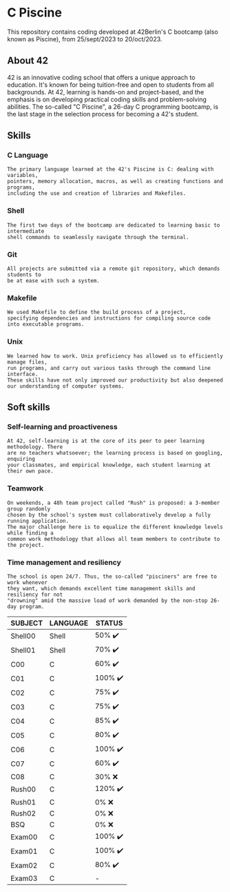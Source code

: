 # C Piscine
This repository contains coding developed at 42Berlin's C bootcamp (also known as Piscine), from 25/sept/2023 to 20/oct/2023.

## About 42

42 is an innovative coding school that offers a unique approach to education.
 It's known for being tuition-free and open to students from all backgrounds. 
At 42, learning is hands-on and project-based, and the emphasis 
is on developing practical coding skills and problem-solving abilities.
The so-called "C Piscine", a 26-day C programming bootcamp,
is the last stage in the selection process for becoming a 42's student.

## Skills

### C Language
	The primary language learned at the 42's Piscine is C: dealing with variables,
	pointers, memory allocation, macros, as well as creating functions and programs,
	including the use and creation of libraries and Makefiles.

### Shell
	The first two days of the bootcamp are dedicated to learning basic to intermediate
	shell commands to seamlessly navigate through the terminal.

### Git
	All projects are submitted via a remote git repository, which demands students to
	be at ease with such a system.
 
### Makefile
	We used Makefile to define the build process of a project,
	specifying dependencies and instructions for compiling source code into executable programs.
 
### Unix
	We learned how to work. Unix proficiency has allowed us to efficiently manage files,
	run programs, and carry out various tasks through the command line interface. 
	These skills have not only improved our productivity but also deepened our understanding of computer systems.

## Soft skills

### Self-learning and proactiveness
	At 42, self-learning is at the core of its peer to peer learning methodology. There
	are no teachers whatsoever; the learning process is based on googling, enquiring
	your classmates, and empirical knowledge, each student learning at their own pace.

### Teamwork
	On weekends, a 48h team project called "Rush" is proposed: a 3-member group randomly
	chosen by the school's system must collaboratively develop a fully running application.
	The major challenge here is to equalize the different knowledge levels while finding a
	common work methodology that allows all team members to contribute to the project.

### Time management and resiliency
	The school is open 24/7. Thus, the so-called "pisciners" are free to work whenever
	they want, which demands excellent time management skills and resiliency for not
	"drowning" amid the massive load of work demanded by the non-stop 26-day program.

| SUBJECT | LANGUAGE | STATUS |
| -------- | -------- |-------- |
| Shell00 | Shell | 50% ✔️ |
| Shell01 | Shell | 70% ✔️ |
| C00 | C | 60% ✔️ |
| C01 | C | 100% ✔️ |
| C02 | C | 75% ✔️ |
| C03 | C | 75% ✔️ |
| C04 | C | 85% ✔️ |
| C05 | C | 80% ✔️ |
| C06 | C | 100% ✔️ |
| C07 | C | 60% ✔️ |
| C08 | C | 30% ❌ |
| Rush00 | C | 120% ✔️ |
| Rush01 | C | 0% ❌ |
| Rush02 | C | 0% ❌ |
| BSQ | C | 0% ❌ |
| Exam00 | C | 100% ✔️ |
| Exam01 | C | 100% ✔️ |
| Exam02 | C | 80% ✔️ |
| Exam03 | C | - |
